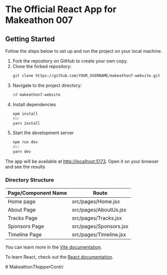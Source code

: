 # The Official React App for Makeathon 007

## Getting Started

Follow the steps below to set up and run the project on your local machine.

1. Fork the repository on GitHub to create your own copy.
2. Clone the forked repository:
   ```bash
   git clone https://github.com/YOUR_USERNAME/makeathon7-website.git
    ```
3. Navigate to the project directory:
    ```bash
    cd makeathon7-website
    ```
4. Install dependencies
    ```bash 
    npm install
    #or
    yarn install
    ```
5. Start the development server
    ```bash
    npm run dev
    #or
    yarn dev
    ```

The app will be available at [http://localhost:5173](http://localhost:5173). Open it on your browser and see the results

### Directory Structure
  | Page/Component Name | Route                       |
  |---------------------|-----------------------------|
  | Home page           | src/pages/Home.jsx          |
  | About Page          | src/pages/AboutUs.jsx       |
  | Tracks Page         | src/pages/Tracks.jsx        |
  | Sponsors Page       | src/pages/Sponsors.jsx      |
  | Timeline Page       | src/pages/Timeline.jsx      |


You can learn more in the [Vite documentation](https://vitejs.dev/guide/).

To learn React, check out the [React documentation](https://reactjs.org/).

#   M a k e a t h o n _ T h a p p e r _ C o n t r i  
 